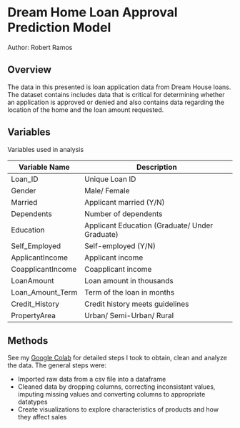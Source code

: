 # Dream Home Loan Approval Prediction Model
Author: Robert Ramos

## Overview
The data in this presented is loan application data from Dream House loans. The dataset contains includes data that is critical for determining whether an application is approved or denied and also contains data regarding the location of the home and the loan amount requested.

## Variables 
Variables used in analysis

|Variable Name|Description   |   
|---|---|
|Loan_ID|Unique Loan ID| 
|Gender|Male/ Female| 
|Married|Applicant married (Y/N)|
|Dependents|Number of dependents|
|Education|Applicant Education (Graduate/ Under Graduate)| 
|Self_Employed|Self-employed (Y/N)|   
|ApplicantIncome|Applicant income|  
|CoapplicantIncome|Coapplicant income|   
|LoanAmount|Loan amount in thousands|  
|Loan_Amount_Term|Term of the loan in months| 
|Credit_History|Credit history meets guidelines| 
|PropertyArea|Urban/ Semi-Urban/ Rural|

## Methods
See my [Google Colab](https://colab.research.google.com/drive/1uNeh7EFhDm6ErGPihXWBGerkOPRQs3El#scrollTo=cSChclu2cPZk) for detailed steps I took to obtain, clean and analyze the data. The general steps were:
* Imported raw data from a csv file into a dataframe
* Cleaned data by dropping columns, correcting inconsistant values, imputing missing values and converting columns to appropriate datatypes
* Create visualizations to explore characteristics of products and how they affect sales

